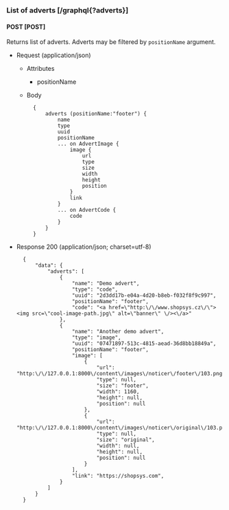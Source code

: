 ### List of adverts [/graphql{?adverts}]

#### POST [POST]

Returns list of adverts.
Adverts may be filtered by `positionName` argument.

- Request (application/json)

    - Attributes

        - positionName

    - Body

            {
                adverts (positionName:"footer") {
                    name
                    type
                    uuid
                    positionName
                    ... on AdvertImage {
                        image {
                            url
                            type
                            size
                            width
                            height
                            position
                        }
                        link
                    }
                    ... on AdvertCode {
                        code
                    }
                }
            }

- Response 200 (application/json; charset=utf-8)

        {
            "data": {
                "adverts": [
                    {
                        "name": "Demo advert",
                        "type": "code",
                        "uuid": "2d3dd17b-e04a-4d20-b8eb-f032f8f9c997",
                        "positionName": "footer",
                        "code": "<a href=\"http:\/\/www.shopsys.cz\/\"><img src=\"cool-image-path.jpg\" alt=\"banner\" \/><\/a>"
                    },
                    {
                        "name": "Another demo advert",
                        "type": "image",
                        "uuid": "07471897-513c-4815-aead-36d8bb18849a",
                        "positionName": "footer",
                        "image": [
                            {
                                "url": "http:\/\/127.0.0.1:8000\/content\/images\/noticer\/footer\/103.png",
                                "type": null,
                                "size": "footer",
                                "width": 1160,
                                "height": null,
                                "position": null
                            },
                            {
                                "url": "http:\/\/127.0.0.1:8000\/content\/images\/noticer\/original\/103.png",
                                "type": null,
                                "size": "original",
                                "width": null,
                                "height": null,
                                "position": null
                            }
                        ],
                        "link": "https://shopsys.com",
                    }
                ]
            }
        }
